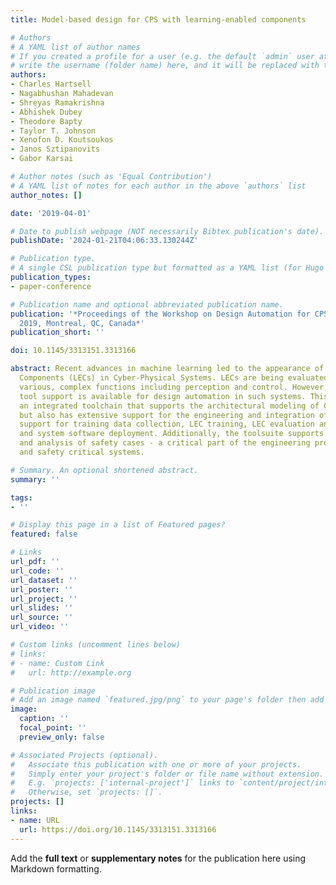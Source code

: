 ```yaml
---
title: Model-based design for CPS with learning-enabled components

# Authors
# A YAML list of author names
# If you created a profile for a user (e.g. the default `admin` user at `content/authors/admin/`), 
# write the username (folder name) here, and it will be replaced with their full name and linked to their profile.
authors:
- Charles Hartsell
- Nagabhushan Mahadevan
- Shreyas Ramakrishna
- Abhishek Dubey
- Theodore Bapty
- Taylor T. Johnson
- Xenofon D. Koutsoukos
- Janos Sztipanovits
- Gabor Karsai

# Author notes (such as 'Equal Contribution')
# A YAML list of notes for each author in the above `authors` list
author_notes: []

date: '2019-04-01'

# Date to publish webpage (NOT necessarily Bibtex publication's date).
publishDate: '2024-01-21T04:06:33.130244Z'

# Publication type.
# A single CSL publication type but formatted as a YAML list (for Hugo requirements).
publication_types:
- paper-conference

# Publication name and optional abbreviated publication name.
publication: '*Proceedings of the Workshop on Design Automation for CPS and IoT, DESTION@CPSIoTWeek
  2019, Montreal, QC, Canada*'
publication_short: ''

doi: 10.1145/3313151.3313166

abstract: Recent advances in machine learning led to the appearance of Learning-Enabled
  Components (LECs) in Cyber-Physical Systems. LECs are being evaluated and used for
  various, complex functions including perception and control. However, very little
  tool support is available for design automation in such systems. This paper introduces
  an integrated toolchain that supports the architectural modeling of CPS with LECs,
  but also has extensive support for the engineering and integration of LECs, including
  support for training data collection, LEC training, LEC evaluation and verification,
  and system software deployment. Additionally, the toolsuite supports the modeling
  and analysis of safety cases - a critical part of the engineering process for mission
  and safety critical systems.

# Summary. An optional shortened abstract.
summary: ''

tags:
- ''

# Display this page in a list of Featured pages?
featured: false

# Links
url_pdf: ''
url_code: ''
url_dataset: ''
url_poster: ''
url_project: ''
url_slides: ''
url_source: ''
url_video: ''

# Custom links (uncomment lines below)
# links:
# - name: Custom Link
#   url: http://example.org

# Publication image
# Add an image named `featured.jpg/png` to your page's folder then add a caption below.
image:
  caption: ''
  focal_point: ''
  preview_only: false

# Associated Projects (optional).
#   Associate this publication with one or more of your projects.
#   Simply enter your project's folder or file name without extension.
#   E.g. `projects: ['internal-project']` links to `content/project/internal-project/index.md`.
#   Otherwise, set `projects: []`.
projects: []
links:
- name: URL
  url: https://doi.org/10.1145/3313151.3313166
---
```


Add the **full text** or **supplementary notes** for the publication here using Markdown formatting.
